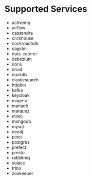 # Supported Services

- activemq
- airflow
- cassandra
- clickhouse
- cockroachdb
- dagster
- data-caterer
- debezium
- doris
- druid
- duckdb
- elasticsearch
- httpbin
- kafka
- keycloak
- mage-ai
- mariadb
- marquez
- minio
- mongodb
- mysql
- neo4j
- pinot
- postgres
- prefect
- presto
- rabbitmq
- solace
- trino
- zookeeper
